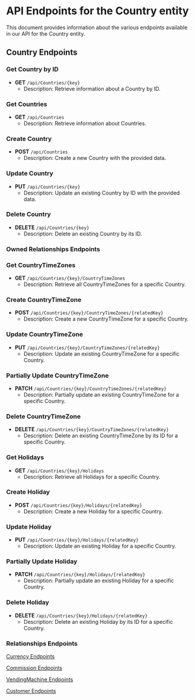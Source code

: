 # API Endpoints for the Country entity

This document provides information about the various endpoints available in our API for the Country entity.

## Country Endpoints

### Get Country by ID
- **GET** `/api/Countries/{key}`
  - Description: Retrieve information about a Country by ID.
  
### Get Countries
- **GET** `/api/Countries`
  - Description: Retrieve information about Countries.

### Create Country
- **POST** `/api/Countries`
  - Description: Create a new Country with the provided data.

### Update Country
- **PUT** `/api/Countries/{key}`
  - Description: Update an existing Country by ID with the provided data.
 
### Delete Country
- **DELETE** `/api/Countries/{key}`
  - Description: Delete an existing Country by its ID.

### Owned Relationships Endpoints

### Get CountryTimeZones
- **GET** `/api/Countries/{key}/CountryTimeZones`
  - Description: Retrieve all CountryTimeZones for a specific Country.
  
### Create CountryTimeZone
- **POST** `/api/Countries/{key}/CountryTimeZones/{relatedKey}`
  - Description: Create a new CountryTimeZone for a specific Country.
  
### Update CountryTimeZone
- **PUT** `/api/Countries/{key}/CountryTimeZones/{relatedKey}`
  - Description: Update an existing CountryTimeZone for a specific Country.
  
### Partially Update CountryTimeZone
- **PATCH** `/api/Countries/{key}/CountryTimeZones/{relatedKey}`
  - Description: Partially update an existing CountryTimeZone for a specific Country.

### Delete CountryTimeZone
- **DELETE** `/api/Countries/{key}/CountryTimeZones/{relatedKey}`
  - Description: Delete an existing CountryTimeZone by its ID for a specific Country.

### Get Holidays
- **GET** `/api/Countries/{key}/Holidays`
  - Description: Retrieve all Holidays for a specific Country.
  
### Create Holiday
- **POST** `/api/Countries/{key}/Holidays/{relatedKey}`
  - Description: Create a new Holiday for a specific Country.
  
### Update Holiday
- **PUT** `/api/Countries/{key}/Holidays/{relatedKey}`
  - Description: Update an existing Holiday for a specific Country.
  
### Partially Update Holiday
- **PATCH** `/api/Countries/{key}/Holidays/{relatedKey}`
  - Description: Partially update an existing Holiday for a specific Country.

### Delete Holiday
- **DELETE** `/api/Countries/{key}/Holidays/{relatedKey}`
  - Description: Delete an existing Holiday by its ID for a specific Country.

### Relationships Endpoints

[Currency Endpoints](CurrencyEndpoints.md)

[Commission Endpoints](CommissionEndpoints.md)

[VendingMachine Endpoints](VendingMachineEndpoints.md)

[Customer Endpoints](CustomerEndpoints.md)
